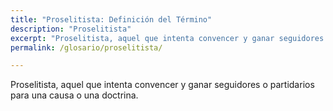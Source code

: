 ```yaml
---
title: "Proselitista: Definición del Término"
description: "Proselitista"
excerpt: "Proselitista, aquel que intenta convencer y ganar seguidores o partidarios para una causa o una doctrina."
permalink: /glosario/proselitista/

---
```


Proselitista, aquel que intenta convencer y ganar seguidores o partidarios para una causa o una doctrina.
